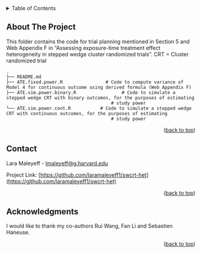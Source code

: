 <!-- TABLE OF CONTENTS -->
<details>
  <summary>Table of Contents</summary>
  <ol>
    <li>
      <a href="#about-the-project">About The Project</a>
    </li>
    <li><a href="#contact">Contact</a></li>
    <li><a href="#acknowledgments">Acknowledgments</a></li>
  </ol>
</details>



<!-- ABOUT  -->
## About The Project

This folder contains the code for trial planning mentioned in Section 5 and Web Appendix F in “Assessing exposure-time treatment effect heterogeneity in stepped wedge cluster randomized trials”. CRT = Cluster randomized trial

    .
    ├── README.md 
    ├── ATE.fixed.power.R                # Code to compute variance of Model 4 for continuous outcome using derived formula (Web Appendix F)
    ├── ATE.sim.power.binary.R                 # Code to simulate a stepped wedge CRT with binary outcomes, for the purposes of estimating 
                                           # study power
    └── ATE.sim.power.cont.R           # Code to simulate a stepped wedge CRT with continuous outcomes, for the purposes of estimating 
                                           # study power
     


<p align="right">(<a href="#readme-top">back to top</a>)</p>

<!-- CONTACT -->
## Contact

Lara Maleyeff - lmaleyeff@g.harvard.edu

Project Link: [https://github.com/laramaleyeff1/swcrt-het](https://github.com/laramaleyeff1/swcrt-het)

<p align="right">(<a href="#readme-top">back to top</a>)</p>


<!-- ACKNOWLEDGMENTS -->
## Acknowledgments

I would like to thank my co-authors Rui Wang, Fan Li and Sebastien Haneuse.

<p align="right">(<a href="#readme-top">back to top</a>)</p>
